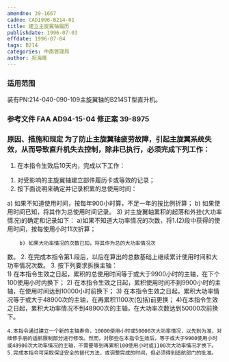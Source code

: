 ```yaml
---
amendno: 39-1667
cadno: CAD1996-B214-01
title: 建立主旋翼轴履历
publishdate: 1996-07-03
effdate: 1996-07-04
tags: B214
categories: 中南管理局
author: 祝海鹰
---
```


### 适用范围 
装有PN:214-040-090-109主旋翼轴的B214ST型直升机。

<!--more-->
### 参考文件    FAA AD94-15-04 修正案 39-8975 

### 原因、措施和规定     为了防止主旋翼轴疲劳故障，引起主旋翼系统失效，从而导致直升机失去控制，除非已执行，必须完成下列工作： 
1. 在本指令生效后10天内，完成以下工作： 
1) 对受影响的主旋翼轴建立部件履历卡或等效的记录； 
2) 按下面说明来确定并记录积累的总使用时间： 

a) 如果不知道使用时间，按每年900小时算，不足一年的按比例折算； 
b) 如果使用时间已知，将其作为总使用时间记录。 
     3) 对主旋翼轴累积的起落和外挂(大功率情况)的确定和记录如下： 
        a)如果不知道大功率情况的次数，将1.(2)段中获得的使用时间，按每使用小时11次折算； 

        b) 如果大功率情况的次数已知，将其作为总的大功率情况次
  
数。 
   2. 在完成本指令第1.段后，以后在算出的总数基础上继续累计使用时间和大功率情况次数。 
   3. 按下列要求拆换主轴：   
    1) 在本指令生效之日起，累积的总使用时间等于或大于9900小时的主轴，在下个100使用小时内换下； 
    2) 在本指令生效之日起，累积使用时间不到9900小时的主轴，在使用时间达到10000小时前换下； 
3) 在本指令生效之日起，累积大功率情况等于或大于48900次的主轴，在再累积1100次(包括)前更换； 
    4)在本指令生效之日起，累积大功率情况不到48900次的主轴，在大功率次数达到50000次前换下。 

    4.本指令通过建立一个新的主轴寿命，10000使用小时或50000次大功率情况，以先到为准，对维修手册的适航限制部分进行修改。然而，对那些在本指令生效后，等于或大于9900使用小时或48900次大功率情况的主轴，不需要等到再累积100使用小时或1100次大功率情况才换下。 
    5.完成本指令可采取保证安全的替代方法，或调整完成的时间，但必须得到适航部门的批准。

